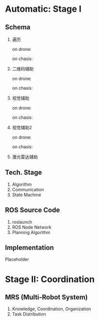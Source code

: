 # Automatic: Stage I

## Schema

1. 遍历

   on drone:

   on chasis:

2. 二维码辅助

   on drone:

   on chasis:

3. 视觉辅助

   on drone:

   on chasis:

4. 视觉辅助2

   on drone:

   on chasis:

5. 激光雷达辅助

## Tech. Stage

1. Algorithm
2. Communication
3. State Machine

## ROS Source Code

1. roslaunch
2. ROS Node Network
3. Planning Algorithm

## Implementation

Placeholder



# Stage II: Coordination

## MRS (Multi-Robot System)

1. Knowledge, Coordination, Organization
2. Task Distribution